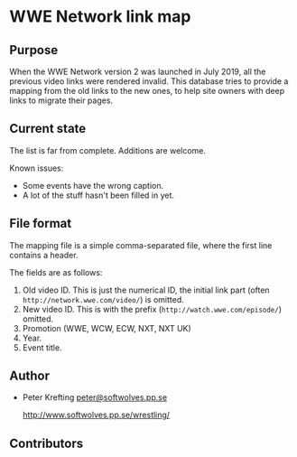 # WWE Network link map

## Purpose

When the WWE Network version 2 was launched in July 2019, all the previous
video links were rendered invalid. This database tries to provide a mapping
from the old links to the new ones, to help site owners with deep links to
migrate their pages.

## Current state

The list is far from complete. Additions are welcome.

Known issues:

 * Some events have the wrong caption.
 * A lot of the stuff hasn't been filled in yet.

## File format

The mapping file is a simple comma-separated file, where the first line
contains a header.

The fields are as follows:

 1. Old video ID. This is just the numerical ID, the initial link part
   (often `http://network.wwe.com/video/`) is omitted.
 2. New video ID. This is with the prefix
   (`http://watch.wwe.com/episode/`) omitted.
 3. Promotion (WWE, WCW, ECW, NXT, NXT UK)
 4. Year.
 5. Event title.

## Author

 * Peter Krefting
   peter@softwolves.pp.se

   http://www.softwolves.pp.se/wrestling/

## Contributors

